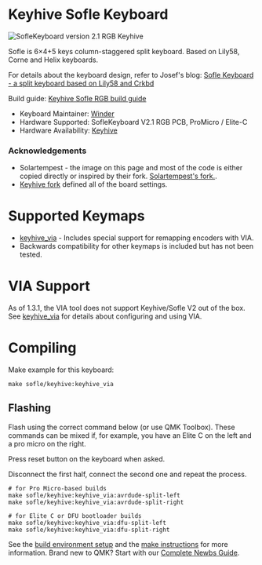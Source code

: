 # Keyhive Sofle Keyboard

![SofleKeyboard version 2.1 RGB Keyhive](https://i.imgur.com/WH9OoWuh.jpg)

Sofle is 6×4+5 keys column-staggered split keyboard. Based on Lily58, Corne and Helix keyboards.

For details about the keyboard design, refer to Josef's blog: [Sofle Keyboard - a split keyboard based on Lily58 and Crkbd](https://josef-adamcik.cz/electronics/let-me-introduce-you-sofle-keyboard-split-keyboard-based-on-lily58.html)

Build guide: [Keyhive Sofle RGB build guide](https://github.com/keyhive/build_guides/blob/master/docs/keyboards/sofle-rgb.md)

* Keyboard Maintainer: [Winder](https://github.com/winder)
* Hardware Supported: SofleKeyboard V2.1 RGB PCB, ProMicro / Elite-C
* Hardware Availability: [Keyhive](https://keyhive.xyz/shop/sofle)

### Acknowledgements

* Solartempest - the image on this page and most of the code is either copied directly or inspired by their fork. [Solartempest's fork.](https://github.com/solartempest/qmk_firmware/tree/master/keyboards/solartempest/sofle).
* [Keyhive fork](https://github.com/keyhive/qmk_firmware) defined all of the board settings.

# Supported Keymaps
* [keyhive_via](../keymaps/keyhive_via/readme.md) - Includes special support for remapping encoders with VIA.
* Backwards compatibility for other keymaps is included but has not been tested.

# VIA Support
As of 1.3.1, the VIA tool does not support Keyhive/Sofle V2 out of the box.
See [keyhive_via](../keymaps/keyhive_via/readme.md) for details about configuring and using VIA.

# Compiling

Make example for this keyboard:

    make sofle/keyhive:keyhive_via

## Flashing

Flash using the correct command below (or use QMK Toolbox). These commands can be mixed if, for example, you have an Elite C on the left and a pro micro on the right.

Press reset button on the keyboard when asked.

Disconnect the first half, connect the second one and repeat the process.

    # for Pro Micro-based builds
    make sofle/keyhive:keyhive_via:avrdude-split-left
    make sofle/keyhive:keyhive_via:avrdude-split-right

    # for Elite C or DFU bootloader builds
    make sofle/keyhive:keyhive_via:dfu-split-left
    make sofle/keyhive:keyhive_via:dfu-split-right

See the [build environment setup](https://docs.qmk.fm/#/getting_started_build_tools) and the [make instructions](https://docs.qmk.fm/#/getting_started_make_guide) for more information. Brand new to QMK? Start with our [Complete Newbs Guide](https://docs.qmk.fm/#/newbs).
